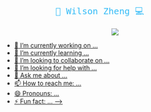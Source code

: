 <p style="font-family: 'Fira Code', monospace; font-size: 20px; font-weight: 400; color: #36BCF7; width: 435px; height: 50px; line-height: 50px; text-align: center; margin: 0;">
  🎿 Wilson Zheng 💻
</p>

<p align="center">
  <!-- Typing SVG by DenverCoder1 - https://github.com/DenverCoder1/readme-typing-svg -->
    <a href = "https://github.com/wjz224">
    <img src="https://readme-typing-svg.demolab.com/?lines=Full%20stack%20web%20and%20app%20developer;Always%20learning%20new%20things%20😊&font=Fira%20Code&center=true&width=440&height=45&color=007acc&vCenter=true&pause=1000&size=22" />
</p>


- 🔭 I’m currently working on ...
- 🌱 I’m currently learning ...
- 👯 I’m looking to collaborate on ...
- 🤔 I’m looking for help with ...
- 💬 Ask me about ...
- 📫 How to reach me: ...
- 😄 Pronouns: ...
- ⚡ Fun fact: ...
-->
